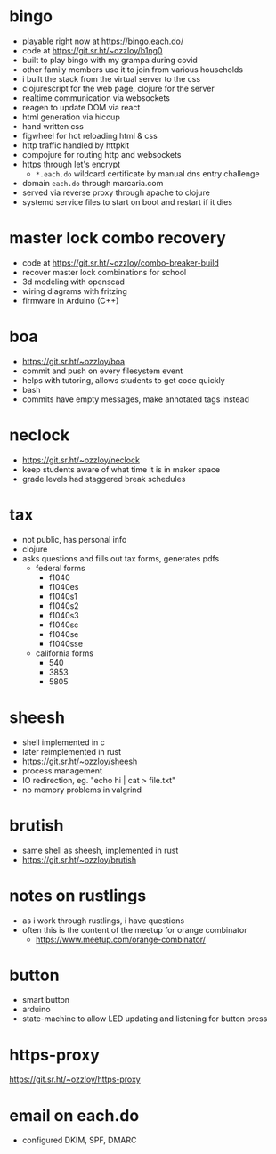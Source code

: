 

# bingo

-   playable right now at <https://bingo.each.do/>
-   code at <https://git.sr.ht/~ozzloy/b1ng0>
-   built to play bingo with my grampa during covid
-   other family members use it to join from various households
-   i built the stack from the virtual server to the css
-   clojurescript for the web page, clojure for the server
-   realtime communication via websockets
-   reagen to update DOM via react
-   html generation via hiccup
-   hand written css
-   figwheel for hot reloading html & css
-   http traffic handled by httpkit
-   compojure for routing http and websockets
-   https through let's encrypt
    -   `*.each.do` wildcard certificate by manual dns entry challenge
-   domain `each.do` through marcaria.com
-   served via reverse proxy through apache to clojure
-   systemd service files to start on boot and restart if it dies


# master lock combo recovery

-   code at <https://git.sr.ht/~ozzloy/combo-breaker-build>
-   recover master lock combinations for school
-   3d modeling with openscad
-   wiring diagrams with fritzing
-   firmware in Arduino (C++)


# boa

-   <https://git.sr.ht/~ozzloy/boa>
-   commit and push on every filesystem event
-   helps with tutoring, allows students to get code quickly
-   bash
-   commits have empty messages, make annotated tags instead


# neclock

-   <https://git.sr.ht/~ozzloy/neclock>
-   keep students aware of what time it is in maker space
-   grade levels had staggered break schedules


# tax

-   not public, has personal info
-   clojure
-   asks questions and fills out tax forms, generates pdfs
    -   federal forms
        -   f1040
        -   f1040es
        -   f1040s1
        -   f1040s2
        -   f1040s3
        -   f1040sc
        -   f1040se
        -   f1040sse
    -   california forms
        -   540
        -   3853
        -   5805


# sheesh

-   shell implemented in c
-   later reimplemented in rust
-   <https://git.sr.ht/~ozzloy/sheesh>
-   process management
-   IO redirection, eg. "echo hi | cat > file.txt"
-   no memory problems in valgrind


# brutish

-   same shell as sheesh, implemented in rust
-   <https://git.sr.ht/~ozzloy/brutish>


# notes on rustlings

-   as i work through rustlings, i have questions
-   often this is the content of the meetup for orange combinator
    -   <https://www.meetup.com/orange-combinator/>


# button

-   smart button
-   arduino
-   state-machine to allow LED updating and listening for button press


# https-proxy

<https://git.sr.ht/~ozzloy/https-proxy>


# email on each.do

-   configured DKIM, SPF, DMARC

